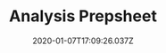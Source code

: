 ---
title: Analysis Prepsheet
date: 2020-01-07T17:09:26.037Z
featured: false
summary:
weight: 500
sitemap:
  priority: 0.8
  weight: 0.4
---